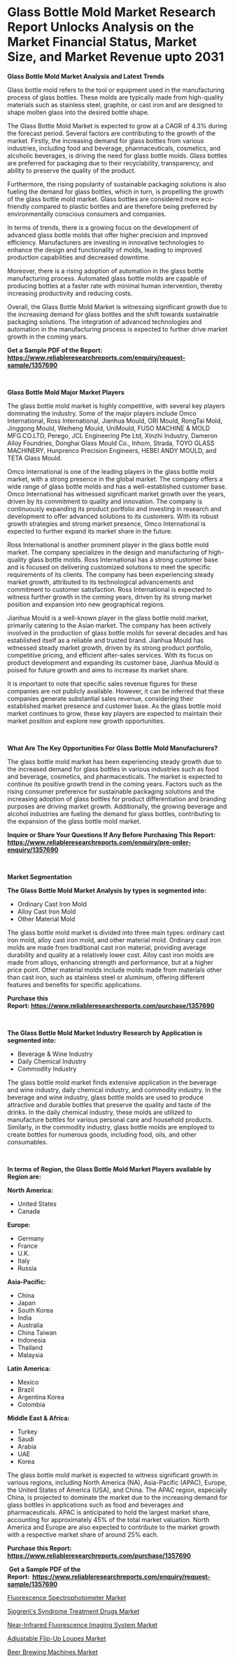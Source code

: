 <p><h1>Glass Bottle Mold Market Research Report Unlocks Analysis on the Market Financial Status, Market Size, and Market Revenue upto 2031</h1></p><p><strong>Glass Bottle Mold Market Analysis and Latest Trends</strong></p>
<p><p>Glass bottle mold refers to the tool or equipment used in the manufacturing process of glass bottles. These molds are typically made from high-quality materials such as stainless steel, graphite, or cast iron and are designed to shape molten glass into the desired bottle shape.</p><p>The Glass Bottle Mold Market is expected to grow at a CAGR of 4.3% during the forecast period. Several factors are contributing to the growth of the market. Firstly, the increasing demand for glass bottles from various industries, including food and beverage, pharmaceuticals, cosmetics, and alcoholic beverages, is driving the need for glass bottle molds. Glass bottles are preferred for packaging due to their recyclability, transparency, and ability to preserve the quality of the product.</p><p>Furthermore, the rising popularity of sustainable packaging solutions is also fueling the demand for glass bottles, which in turn, is propelling the growth of the glass bottle mold market. Glass bottles are considered more eco-friendly compared to plastic bottles and are therefore being preferred by environmentally conscious consumers and companies.</p><p>In terms of trends, there is a growing focus on the development of advanced glass bottle molds that offer higher precision and improved efficiency. Manufacturers are investing in innovative technologies to enhance the design and functionality of molds, leading to improved production capabilities and decreased downtime.</p><p>Moreover, there is a rising adoption of automation in the glass bottle manufacturing process. Automated glass bottle molds are capable of producing bottles at a faster rate with minimal human intervention, thereby increasing productivity and reducing costs.</p><p>Overall, the Glass Bottle Mold Market is witnessing significant growth due to the increasing demand for glass bottles and the shift towards sustainable packaging solutions. The integration of advanced technologies and automation in the manufacturing process is expected to further drive market growth in the coming years.</p></p>
<p><strong>Get a Sample PDF of the Report:&nbsp; <a href="https://www.reliableresearchreports.com/enquiry/request-sample/1357690">https://www.reliableresearchreports.com/enquiry/request-sample/1357690</a></strong></p>
<p>&nbsp;</p>
<p><strong>Glass Bottle Mold Major Market Players</strong></p>
<p><p>The glass bottle mold market is highly competitive, with several key players dominating the industry. Some of the major players include Omco International, Ross International, Jianhua Mould, ORI Mould, RongTai Mold, Jinggong Mould, Weiheng Mould, UniMould, FUSO MACHINE & MOLD MFG.CO.LTD, Perego, JCL Engineering Pte Ltd, Xinzhi Industry, Dameron Alloy Foundries, Donghai Glass Mould Co., Inhom, Strada, TOYO GLASS MACHINERY, Hunprenco Precision Engineers, HEBEI ANDY MOULD, and TETA Glass Mould.</p><p>Omco International is one of the leading players in the glass bottle mold market, with a strong presence in the global market. The company offers a wide range of glass bottle molds and has a well-established customer base. Omco International has witnessed significant market growth over the years, driven by its commitment to quality and innovation. The company is continuously expanding its product portfolio and investing in research and development to offer advanced solutions to its customers. With its robust growth strategies and strong market presence, Omco International is expected to further expand its market share in the future.</p><p>Ross International is another prominent player in the glass bottle mold market. The company specializes in the design and manufacturing of high-quality glass bottle molds. Ross International has a strong customer base and is focused on delivering customized solutions to meet the specific requirements of its clients. The company has been experiencing steady market growth, attributed to its technological advancements and commitment to customer satisfaction. Ross International is expected to witness further growth in the coming years, driven by its strong market position and expansion into new geographical regions.</p><p>Jianhua Mould is a well-known player in the glass bottle mold market, primarily catering to the Asian market. The company has been actively involved in the production of glass bottle molds for several decades and has established itself as a reliable and trusted brand. Jianhua Mould has witnessed steady market growth, driven by its strong product portfolio, competitive pricing, and efficient after-sales services. With its focus on product development and expanding its customer base, Jianhua Mould is poised for future growth and aims to increase its market share.</p><p>It is important to note that specific sales revenue figures for these companies are not publicly available. However, it can be inferred that these companies generate substantial sales revenue, considering their established market presence and customer base. As the glass bottle mold market continues to grow, these key players are expected to maintain their market position and explore new growth opportunities.</p></p>
<p>&nbsp;</p>
<p><strong>What Are The Key Opportunities For Glass Bottle Mold Manufacturers?</strong></p>
<p><p>The glass bottle mold market has been experiencing steady growth due to the increased demand for glass bottles in various industries such as food and beverage, cosmetics, and pharmaceuticals. The market is expected to continue its positive growth trend in the coming years. Factors such as the rising consumer preference for sustainable packaging solutions and the increasing adoption of glass bottles for product differentiation and branding purposes are driving market growth. Additionally, the growing beverage and alcohol industries are fueling the demand for glass bottles, contributing to the expansion of the glass bottle mold market.</p></p>
<p><strong>Inquire or Share Your Questions If Any Before Purchasing This Report: <a href="https://www.reliableresearchreports.com/enquiry/pre-order-enquiry/1357690">https://www.reliableresearchreports.com/enquiry/pre-order-enquiry/1357690</a></strong></p>
<p>&nbsp;</p>
<p><strong>Market Segmentation</strong></p>
<p><strong>The Glass Bottle Mold Market Analysis by types is segmented into:</strong></p>
<p><ul><li>Ordinary Cast Iron Mold</li><li>Alloy Cast Iron Mold</li><li>Other Material Mold</li></ul></p>
<p><p>The glass bottle mold market is divided into three main types: ordinary cast iron mold, alloy cast iron mold, and other material mold. Ordinary cast iron molds are made from traditional cast iron material, providing average durability and quality at a relatively lower cost. Alloy cast iron molds are made from alloys, enhancing strength and performance, but at a higher price point. Other material molds include molds made from materials other than cast iron, such as stainless steel or aluminum, offering different features and benefits for specific applications.</p></p>
<p><strong>Purchase this Report:&nbsp;<a href="https://www.reliableresearchreports.com/purchase/1357690">https://www.reliableresearchreports.com/purchase/1357690</a></strong></p>
<p>&nbsp;</p>
<p><strong>The Glass Bottle Mold Market Industry Research by Application is segmented into:</strong></p>
<p><ul><li>Beverage & Wine Industry</li><li>Daily Chemical Industry</li><li>Commodity Industry</li></ul></p>
<p><p>The glass bottle mold market finds extensive application in the beverage and wine industry, daily chemical industry, and commodity industry. In the beverage and wine industry, glass bottle molds are used to produce attractive and durable bottles that preserve the quality and taste of the drinks. In the daily chemical industry, these molds are utilized to manufacture bottles for various personal care and household products. Similarly, in the commodity industry, glass bottle molds are employed to create bottles for numerous goods, including food, oils, and other consumables.</p></p>
<p>&nbsp;</p>
<p><strong>In terms of Region, the Glass Bottle Mold Market Players available by Region are:</strong></p>
<p>
    <p> <strong> North America: </strong>
        <ul>
            <li>United States</li>
            <li>Canada</li>
        </ul>
        </p> 
    <p> <strong> Europe: </strong>
        <ul>
            <li>Germany</li>
            <li>France</li>
            <li>U.K.</li>
            <li>Italy</li>
            <li>Russia</li>
        </ul>
        </p> 
    <p> <strong> Asia-Pacific: </strong>
        <ul>
            <li>China</li>
            <li>Japan</li>
            <li>South Korea</li>
            <li>India</li>
            <li>Australia</li>
            <li>China Taiwan</li>
            <li>Indonesia</li>
            <li>Thailand</li>
            <li>Malaysia</li>
        </ul>
        </p> 
    <p> <strong> Latin America: </strong>
        <ul>
            <li>Mexico</li>
            <li>Brazil</li>
            <li>Argentina Korea</li>
            <li>Colombia</li>
        </ul>
        </p> 
    <p> <strong> Middle East & Africa: </strong>
        <ul>
            <li>Turkey</li>
            <li>Saudi</li>
            <li>Arabia</li>
            <li>UAE</li>
            <li>Korea</li>
        </ul>
    </p>
    </p>
<p><p>The glass bottle mold market is expected to witness significant growth in various regions, including North America (NA), Asia-Pacific (APAC), Europe, the United States of America (USA), and China. The APAC region, especially China, is projected to dominate the market due to the increasing demand for glass bottles in applications such as food and beverages and pharmaceuticals. APAC is anticipated to hold the largest market share, accounting for approximately 45% of the total market valuation. North America and Europe are also expected to contribute to the market growth with a respective market share of around 25% each.</p></p>
<p><strong>Purchase this Report: <a href="https://www.reliableresearchreports.com/purchase/1357690">https://www.reliableresearchreports.com/purchase/1357690</a></strong></p>
<p>&nbsp;<strong>Get a Sample PDF of the Report:&nbsp;&nbsp;<a href="https://www.reliableresearchreports.com/enquiry/request-sample/1357690">https://www.reliableresearchreports.com/enquiry/request-sample/1357690</a></strong></p>
<p><strong></strong></p>
<p><p><a href="https://github.com/WillieWoodard/Market-Research-Report-List-2/blob/main/fluorescence-spectrophotometer-market.md">Fluorescence Spectrophotometer Market</a></p><p><a href="https://medium.com/@isidrowolff1966/sjogren-s-syndrome-treatment-drugs-market-research-report-its-history-and-forecast-2023-to-2030-1fb67402f16a">Sjogren\'s Syndrome Treatment Drugs Market</a></p><p><a href="https://medium.com/@isidrowolff1966/near-infrared-fluorescence-imaging-system-market-size-cagr-trends-2024-2030-20b7aa5b0cca">Near-Infrared Fluorescence Imaging System Market</a></p><p><a href="https://medium.com/@isidrowolff1966/adjustable-flip-up-loupes-market-exploring-market-share-market-trends-and-future-growth-ace5b353d852">Adjustable Flip-Up Loupes Market</a></p><p><a href="https://github.com/BryceTownsendr/Market-Research-Report-List-2/blob/main/beer-brewing-machines-market.md">Beer Brewing Machines Market</a></p></p>